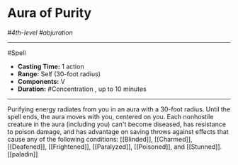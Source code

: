 # Aura of Purity
*#4th-level #abjuration*
___ 
#Spell
- **Casting Time:** 1 action
- **Range:** Self (30-foot radius)
- **Components:** V
- **Duration:** #Concentration , up to 10 minutes
---
Purifying energy radiates from you in an aura with a 30-foot radius. Until the spell ends, the aura moves with you, centered on you. Each nonhostile creature in the aura (including you) can't become diseased, has resistance to poison damage, and has advantage on saving throws against effects that cause any of the following conditions: [[Blinded]], [[Charmed]], [[Deafened]], [[Frightened]], [[Paralyzed]], [[Poisoned]], and [[Stunned]].
[[paladin]]